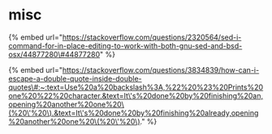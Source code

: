 # misc

{% embed url="https://stackoverflow.com/questions/2320564/sed-i-command-for-in-place-editing-to-work-with-both-gnu-sed-and-bsd-osx/44877280\#44877280" %}

{% embed url="https://stackoverflow.com/questions/3834839/how-can-i-escape-a-double-quote-inside-double-quotes\#:~:text=Use%20a%20backslash%3A,%22%20%23%20Prints%20one%20%22%20character.&text=It\'s%20done%20by%20finishing%20an,opening%20another%20one%20\(%20\'%20\).&text=It\'s%20done%20by%20finishing%20already,opening%20another%20one%20\(%20\'%20\)." %}



